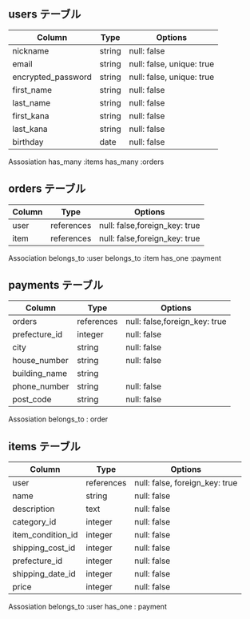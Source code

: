 ## users テーブル

| Column             | Type     | Options                   |
| ------------------ | -------- | ------------------------- |
| nickname           | string   | null: false               |
| email              | string   | null: false, unique: true |
| encrypted_password | string   | null: false, unique: true |
| first_name         | string   | null: false               |
| last_name          | string   | null: false               |
| first_kana         | string   | null: false               |
| last_kana          | string   | null: false               |
| birthday           | date     | null: false               |


Assosiation
has_many :items
has_many :orders



## orders テーブル　

| Column             | Type       | Options                       |
| ------------------ | ---------- | ----------------------------- |
| user               | references | null: false,foreign_key: true |
| item               | references | null: false,foreign_key: true |

Association
belongs_to :user
belongs_to :item
has_one :payment



## payments テーブル 

| Column             | Type         | Options                         |
| ------------------ | ------------ | ------------------------------- |
| orders             | references   | null: false,foreign_key: true |
| prefecture_id      | integer      | null: false                     |
| city               | string       | null: false                     |
| house_number       | string       | null: false                     |
| building_name      | string       |                                 |
| phone_number       | string       | null: false                     |
| post_code          | string       | null: false                     |

Assosiation
belongs_to : order


## items テーブル

| Column             | Type       | Options                        |
| ------------------ | ---------- | -------------------------------|
| user               | references | null: false, foreign_key: true |
| name               | string     | null: false                    |
| description        | text       | null: false                    |
| category_id        | integer    | null: false                    |
| item_condition_id  | integer    | null: false                    |
| shipping_cost_id   | integer    | null: false                    |
| prefecture_id      | integer    | null: false                    |
| shipping_date_id   | integer    | null: false                    |
| price              | integer    | null: false                    |

Assosiation
belongs_to :user
has_one : payment

